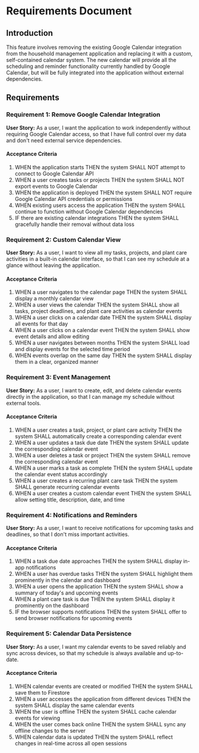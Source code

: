 # Requirements Document

## Introduction

This feature involves removing the existing Google Calendar integration from the household management application and replacing it with a custom, self-contained calendar system. The new calendar will provide all the scheduling and reminder functionality currently handled by Google Calendar, but will be fully integrated into the application without external dependencies.

## Requirements

### Requirement 1: Remove Google Calendar Integration

**User Story:** As a user, I want the application to work independently without requiring Google Calendar access, so that I have full control over my data and don't need external service dependencies.

#### Acceptance Criteria

1. WHEN the application starts THEN the system SHALL NOT attempt to connect to Google Calendar API
2. WHEN a user creates tasks or projects THEN the system SHALL NOT export events to Google Calendar
3. WHEN the application is deployed THEN the system SHALL NOT require Google Calendar API credentials or permissions
4. WHEN existing users access the application THEN the system SHALL continue to function without Google Calendar dependencies
5. IF there are existing calendar integrations THEN the system SHALL gracefully handle their removal without data loss

### Requirement 2: Custom Calendar View

**User Story:** As a user, I want to view all my tasks, projects, and plant care activities in a built-in calendar interface, so that I can see my schedule at a glance without leaving the application.

#### Acceptance Criteria

1. WHEN a user navigates to the calendar page THEN the system SHALL display a monthly calendar view
2. WHEN a user views the calendar THEN the system SHALL show all tasks, project deadlines, and plant care activities as calendar events
3. WHEN a user clicks on a calendar date THEN the system SHALL display all events for that day
4. WHEN a user clicks on a calendar event THEN the system SHALL show event details and allow editing
5. WHEN a user navigates between months THEN the system SHALL load and display events for the selected time period
6. WHEN events overlap on the same day THEN the system SHALL display them in a clear, organized manner

### Requirement 3: Event Management

**User Story:** As a user, I want to create, edit, and delete calendar events directly in the application, so that I can manage my schedule without external tools.

#### Acceptance Criteria

1. WHEN a user creates a task, project, or plant care activity THEN the system SHALL automatically create a corresponding calendar event
2. WHEN a user updates a task due date THEN the system SHALL update the corresponding calendar event
3. WHEN a user deletes a task or project THEN the system SHALL remove the corresponding calendar event
4. WHEN a user marks a task as complete THEN the system SHALL update the calendar event status accordingly
5. WHEN a user creates a recurring plant care task THEN the system SHALL generate recurring calendar events
6. WHEN a user creates a custom calendar event THEN the system SHALL allow setting title, description, date, and time

### Requirement 4: Notifications and Reminders

**User Story:** As a user, I want to receive notifications for upcoming tasks and deadlines, so that I don't miss important activities.

#### Acceptance Criteria

1. WHEN a task due date approaches THEN the system SHALL display in-app notifications
2. WHEN a user has overdue tasks THEN the system SHALL highlight them prominently in the calendar and dashboard
3. WHEN a user opens the application THEN the system SHALL show a summary of today's and upcoming events
4. WHEN a plant care task is due THEN the system SHALL display it prominently on the dashboard
5. IF the browser supports notifications THEN the system SHALL offer to send browser notifications for upcoming events

### Requirement 5: Calendar Data Persistence

**User Story:** As a user, I want my calendar events to be saved reliably and sync across devices, so that my schedule is always available and up-to-date.

#### Acceptance Criteria

1. WHEN calendar events are created or modified THEN the system SHALL save them to Firestore
2. WHEN a user accesses the application from different devices THEN the system SHALL display the same calendar events
3. WHEN the user is offline THEN the system SHALL cache calendar events for viewing
4. WHEN the user comes back online THEN the system SHALL sync any offline changes to the server
5. WHEN calendar data is updated THEN the system SHALL reflect changes in real-time across all open sessions